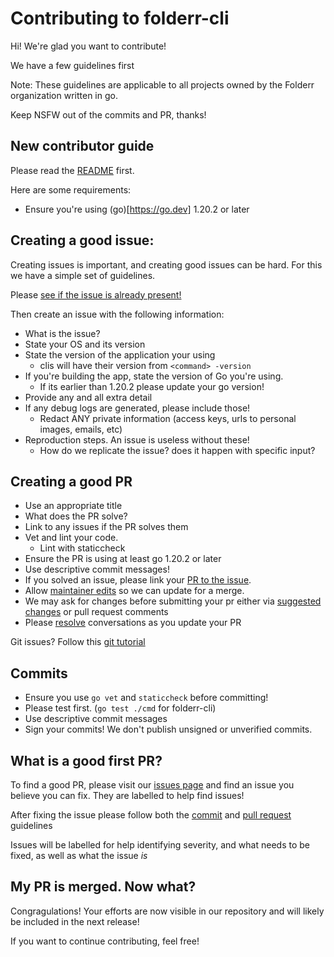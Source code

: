 # Contributing to folderr-cli

Hi! We're glad you want to contribute!

We have a few guidelines first

Note: These guidelines are applicable to all projects owned by the Folderr organization written in go.

Keep NSFW out of the commits and PR, thanks!

## New contributor guide

Please read the [README](./README.md) first.

Here are some requirements:
- Ensure you're using (go)[https://go.dev] 1.20.2 or later

## Creating a good issue:

Creating issues is important, and creating good issues can be hard.
For this we have a simple set of guidelines.

Please [see if the issue is already present!](https://docs.github.com/en/github/searching-for-information-on-github/searching-on-github/searching-issues-and-pull-requests#search-by-the-title-body-or-comments)


Then create an issue with the following information:

- What is the issue?
- State your OS and its version
- State the version of the application your using 
  - clis will have their version from `<command> -version`
- If you're building the app, state the version of Go you're using.
  - If its earlier than 1.20.2 please update your go version!
- Provide any and all extra detail
- If any debug logs are generated, please include those!
  - Redact ANY private information (access keys, urls to personal images, emails, etc)
- Reproduction steps. An issue is useless without these!
  - How do we replicate the issue? does it happen with specific input?

## Creating a good PR

- Use an appropriate title
- What does the PR solve?
- Link to any issues if the PR solves them
- Vet and lint your code.
  - Lint with staticcheck
- Ensure the PR is using at least go 1.20.2 or later
- Use descriptive commit messages!
- If you solved an issue, please link your [PR to the issue](https://docs.github.com/en/issues/tracking-your-work-with-issues/linking-a-pull-request-to-an-issue).
- Allow [maintainer edits](https://docs.github.com/en/github/collaborating-with-issues-and-pull-requests/allowing-changes-to-a-pull-request-branch-created-from-a-fork) so we can update for a merge.
- We may ask for changes before submitting your pr either via [suggested changes](https://docs.github.com/en/github/collaborating-with-issues-and-pull-requests/incorporating-feedback-in-your-pull-request) or pull request comments
- Please [resolve](https://docs.github.com/en/github/collaborating-with-issues-and-pull-requests/commenting-on-a-pull-request#resolving-conversations) conversations as you update your PR

Git issues? Follow this [git tutorial](https://github.com/skills/resolve-merge-conflicts)

## Commits

- Ensure you use `go vet` and `staticcheck` before committing!
- Please test first. (`go test ./cmd` for folderr-cli)
- Use descriptive commit messages
- Sign your commits! We don't publish unsigned or unverified commits.

## What is a good first PR?

To find a good PR, please visit our [issues page](https://github.com/Folderr/folderr-cli/issues) and find an issue you believe you can fix. They are labelled to help find issues!

After fixing the issue please follow both the [commit](#commits) and [pull request](#creating-a-good-pr) guidelines

Issues will be labelled for help identifying severity, and what needs to be fixed, as well as what the issue *is*


## My PR is merged. Now what?

Congragulations!
Your efforts are now visible in our repository and will likely be included in the next release!

If you want to continue contributing, feel free!